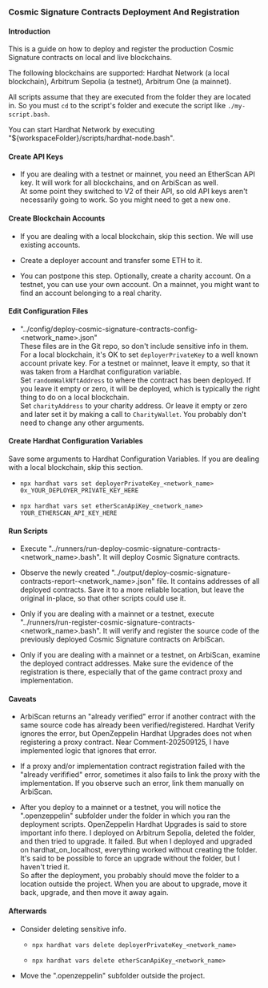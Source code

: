 ### Cosmic Signature Contracts Deployment And Registration

#### Introduction

This is a guide on how to deploy and register the production Cosmic Signature contracts on local and live blockchains.

The following blockchains are supported: Hardhat Network (a local blockchain), Arbitrum Sepolia (a testnet), Arbitrum One (a mainnet).

All scripts assume that they are executed from the folder they are located in. So you must `cd` to the script's folder and execute the script like `./my-script.bash`.

You can start Hardhat Network by executing "${workspaceFolder}/scripts/hardhat-node.bash".

#### Create API Keys

 - If you are dealing with a testnet or mainnet, you need an EtherScan API key. It will work for all blockchains, and on ArbiScan as well.\
 At some point they switched to V2 of their API, so old API keys aren't necessarily going to work. So you might need to get a new one.

#### Create Blockchain Accounts

- If you are dealing with a local blockchain, skip this section. We will use existing accounts.

- Create a deployer account and transfer some ETH to it.

- You can postpone this step. Optionally, create a charity account. On a testnet, you can use your own account. On a mainnet, you might want to find an account belonging to a real charity.

#### Edit Configuration Files

- "../config/deploy-cosmic-signature-contracts-config-&lt;network_name&gt;.json"\
These files are in the Git repo, so don't include sensitive info in them.\
For a local blockchain, it's OK to set `deployerPrivateKey` to a well known account private key. For a testnet or mainnet, leave it empty, so that it was taken from a Hardhat configuration variable.\
Set `randomWalkNftAddress` to where the contract has been deployed. If you leave it empty or zero, it will be deployed, which is typically the right thing to do on a local blockchain.\
Set `charityAddress` to your charity address. Or leave it empty or zero and later set it by making a call to `CharityWallet`.
You probably don't need to change any other arguments.

#### Create Hardhat Configuration Variables

Save some arguments to Hardhat Configuration Variables. If you are dealing with a local blockchain, skip this section.

- `npx hardhat vars set deployerPrivateKey_<network_name> 0x_YOUR_DEPLOYER_PRIVATE_KEY_HERE`

- `npx hardhat vars set etherScanApiKey_<network_name> YOUR_ETHERSCAN_API_KEY_HERE`

#### Run Scripts

- Execute "../runners/run-deploy-cosmic-signature-contracts-&lt;network_name&gt;.bash". It will deploy Cosmic Signature contracts.

- Observe the newly created "../output/deploy-cosmic-signature-contracts-report-&lt;network_name&gt;.json" file. It contains addresses of all deployed contracts. Save it to a more reliable location, but leave the original in-place, so that other scripts could use it.

- Only if you are dealing with a mainnet or a testnet, execute "../runners/run-register-cosmic-signature-contracts-&lt;network_name&gt;.bash". It will verify and register the source code of the previously deployed Cosmic Signature contracts on ArbiScan.

- Only if you are dealing with a mainnet or a testnet, on ArbiScan, examine the deployed contract addresses. Make sure the evidence of the registration is there, especially that of the game contract proxy and implementation.

#### Caveats

- ArbiScan returns an "already verified" error if another contract with the same source code has already been verified/registered. Hardhat Verify ignores the error, but OpenZeppelin Hardhat Upgrades does not when registering a proxy contract. Near Comment-202509125, I have implemented logic that ignores that error.

- If a proxy and/or implementation contract registration failed with the "already verifified" error, sometimes it also fails to link the proxy with the implementation. If you observe such an error, link them manually on ArbiScan.

- After you deploy to a mainnet or a testnet, you will notice the ".openzeppelin" subfolder under the folder in which you ran the deployment scripts. OpenZeppelin Hardhat Upgrades is said to store important info there. I deployed on Arbitrum Sepolia, deleted the folder, and then tried to upgrade. It failed. But when I deployed and upgraded on hardhat_on_localhost, everything worked without creating the folder. It's said to be possible to force an upgrade without the folder, but I haven't tried it.\
So after the deployment, you probably should move the folder to a location outside the project. When you are about to upgrade, move it back, upgrade, and then move it away again.

#### Afterwards

- Consider deleting sensitive info.

	- `npx hardhat vars delete deployerPrivateKey_<network_name>`

	- `npx hardhat vars delete etherScanApiKey_<network_name>`

- Move the ".openzeppelin" subfolder outside the project.

